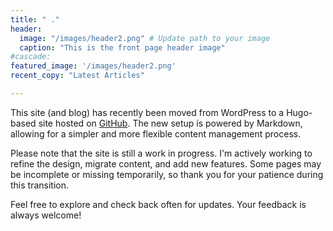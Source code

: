 ```yaml
---
title: " ."
header:
  image: "/images/header2.png" # Update path to your image
  caption: "This is the front page header image"
#cascade:
featured_image: '/images/header2.png'
recent_copy: "Latest Articles"

---
```


This site (and blog) has recently been moved from WordPress to a Hugo-based site hosted on [GitHub](https://github.com/osiristerje/osiristerje.github.io). The new setup is powered by Markdown, allowing for a simpler and more flexible content management process.

Please note that the site is still a work in progress. I'm actively working to refine the design, migrate content, and add new features. Some pages may be incomplete or missing temporarily, so thank you for your patience during this transition.

Feel free to explore and check back often for updates. Your feedback is always welcome!